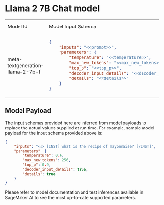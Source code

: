 # Llama 2 7B Chat model

<table>

<tr>
<td> Model Id </td> <td> Model Input Schema </td> <td> Model Output JSONPath </td>
</tr>

<tr>
<td> meta-textgeneration-llama-2-7b-f </td>
<td>

```json
{
    "inputs": "<<prompt>>",
    "parameters": {
        "temperature": "<<temperature>>",
        "max_new_tokens": "<<max_new_tokens>>",
        "top_p": "<<top_p>>",
        "decoder_input_details": "<<decoder_input_details>>",
        "details": "<<details>>"
    }
}
```
</td>
<td>

```json
$.generated_text
```

</td>
</tr>

</table>


## Model Payload

The input schemas provided here are inferred from model payloads to replace the actual values supplied at run time. For example, sample model payload for the input schema provided above is:


```json
{
    "inputs": "<s> [INST] what is the recipe of mayonnaise? [/INST]",
    "parameters": {
        "temperature": 0.6,
        "max_new_tokens": 256,
        "top_p": 0.9,
        "decoder_input_details": true,
        "details": true
    }
}
```

Please refer to model documentation and test inferences available in SageMaker AI to see the most up-to-date supported parameters.

